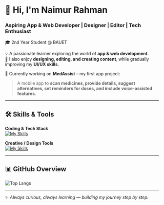 # 👋 Hi, I'm Naimur Rahman  

### Aspiring App & Web Developer | Designer | Editor | Tech Enthusiast  

🎓 2nd Year Student @ BAUET  

💡 A passionate learner exploring the world of **app & web development**.  
🎨 I also enjoy **designing, editing, and creating content**, while gradually improving my **UI/UX skills**.  

🚀 Currently working on **MedAssist** – my first app project:  
> A mobile app to **scan medicines, provide details, suggest alternatives, set reminders for doses, and include voice-assisted features**.  

---

## 🛠️ Skills & Tools  

**Coding & Tech Stack**  
[![My Skills](https://skillicons.dev/icons?i=cpp,java,html,css,js,mysql,firebase,matlab&perline=12)](https://skillicons.dev)  

**Creative / Design Tools**  
[![My Skills](https://skillicons.dev/icons?i=figma,ps,pr&perline=12)](https://skillicons.dev)  

---

## 📊 GitHub Overview  
![Top Langs](https://github-readme-stats.vercel.app/api/top-langs/?username=Its-Nahid&layout=compact&theme=tokyonight)  

---

✨ *Always curious, always learning — building my journey step by step.*  
